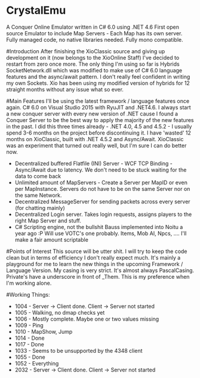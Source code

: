 # CrystalEmu
A Conquer Online Emulator written in C# 6.0 using .NET 4.6
First open source Emulator to include Map Servers - Each Map has its own server. 
Fully managed code, no native libraries needed. Fully mono compatible.

#Introduction
After finishing the XioClassic source and giving up development on it (now belongs to the XioOnline Staff) I've decided to restart from zero once more. The only thing I'm using so far is Hybrids SocketNetwork.dll which was modified to make use of C# 6.0 language features and the async/await pattern. I don't really feel confident in writing my own Sockets. Xio has been using my modified version of hybrids for 12 straight months without any issue what so ever. 

#Main Features
I'll be using the latest framework / language features once again. C# 6.0 on Visual Studio 2015 with RyuJIT and .NET4.6. I always start a new conquer server with every new version of .NET cause I found a Conquer Server to be the best way to apply the majority of the new features in the past. I did this three times already - .NET 4.0, 4.5 and 4.5.2 - I usually spend 3-6 months on the project before discontinuing it. I have 'wasted' 12 months on XioClassic, built with .NET 4.5.2 and Async/Await. XioClassic was an experiment that turned out really well, but I'm sure I can do better now.
* Decentralized buffered Flatfile (INI) Server - WCF TCP Binding - Async/Await due to latency. We don't need to be stuck waiting for the data to come back
* Unlimited amount of MapServers - Create a Server per MapID or even per MapInstance. Servers do not have to be on the same Server nor on the same Network.
* Decentralized MessageServer for sending packets across every server (for chatting mainly)
* Decentralized Login server. Takes login requests, assigns players to the right Map Server and stuff.
* C# Scripting engine, not the bullshit Bauss implemented into Noitu a year ago :P Will use VOTC's one probably. Items, Mob AI, Npcs, .... I'll make a fair amount scriptable

#Points of Interest
This source will be utter shit. I will try to keep the code clean but in terms of efficiency I don't really expect much. It's mainly a playground for me to learn the new things in the upcoming Framework / Language Version. 
My casing is very strict. It's almost always PascalCasing. Private's have a underscore in front of _Them. This is my preference when I'm working alone. 

#Working Things:

* 1004 - Server -> Client done. Client -> Server not started
* 1005 - Walking, no dmap checks yet
* 1006 - Mostly complete. Maybe one or two values missing
* 1009 - Ping
* 1010 - MapShow, Jump
* 1014 - Done
* 1017 - Done
* 1033 - Seems to be unsupported by the 4348 client
* 1055 - Done
* 1052 - Everything
* 2032 - Server -> Client done. Client -> Server not started
